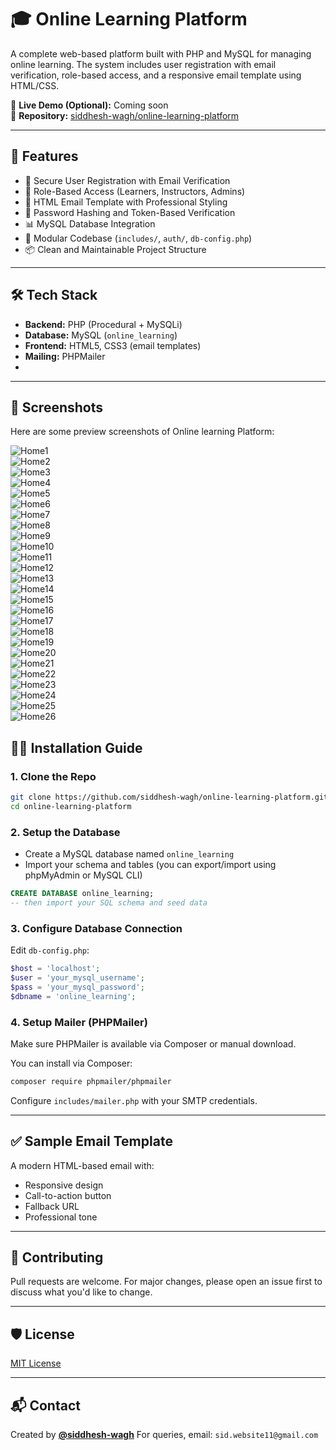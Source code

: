 # 🎓 Online Learning Platform

A complete web-based platform built with PHP and MySQL for managing online learning. The system includes user registration with email verification, role-based access, and a responsive email template using HTML/CSS.

🔗 **Live Demo (Optional):** Coming soon  
📂 **Repository:** [siddhesh-wagh/online-learning-platform](https://github.com/siddhesh-wagh/online-learning-platform)

---

## 🚀 Features

- 🔐 Secure User Registration with Email Verification
- 👥 Role-Based Access (Learners, Instructors, Admins)
- 📧 HTML Email Template with Professional Styling
- 🔑 Password Hashing and Token-Based Verification
- 📊 MySQL Database Integration
- 🧩 Modular Codebase (`includes/`, `auth/`, `db-config.php`)
- 📦 Clean and Maintainable Project Structure

---

## 🛠️ Tech Stack

- **Backend:** PHP (Procedural + MySQLi)
- **Database:** MySQL (`online_learning`)
- **Frontend:** HTML5, CSS3 (email templates)
- **Mailing:** PHPMailer
- 
---

## 📸 Screenshots

Here are some preview screenshots of Online learning Platform:

![Home1](images/img1.png)  
![Home2](images/img2.png)  
![Home3](images/img3.png)  
![Home4](images/img4.png)  
![Home5](images/img5.png)  
![Home6](images/img6.png)  
![Home7](images/img7.png)  
![Home8](images/img8.png)  
![Home9](images/img9.png)  
![Home10](images/img10.png)  
![Home11](images/img11.png)  
![Home12](images/img12.png)  
![Home13](images/img13.png)  
![Home14](images/img14.png)  
![Home15](images/img15.png)  
![Home16](images/img16.png)  
![Home17](images/img17.png)  
![Home18](images/img18.png)  
![Home19](images/img19.png)  
![Home20](images/img20.png)  
![Home21](images/img21.png)  
![Home22](images/img22.png)  
![Home23](images/img23.png)  
![Home24](images/img24.png)  
![Home25](images/img25.png)  
![Home26](images/img26.png)

## 🧑‍💻 Installation Guide

### 1. Clone the Repo

```bash
git clone https://github.com/siddhesh-wagh/online-learning-platform.git
cd online-learning-platform
```

### 2. Setup the Database

* Create a MySQL database named `online_learning`
* Import your schema and tables (you can export/import using phpMyAdmin or MySQL CLI)

```sql
CREATE DATABASE online_learning;
-- then import your SQL schema and seed data
```

### 3. Configure Database Connection

Edit `db-config.php`:

```php
$host = 'localhost';
$user = 'your_mysql_username';
$pass = 'your_mysql_password';
$dbname = 'online_learning';
```

### 4. Setup Mailer (PHPMailer)

Make sure PHPMailer is available via Composer or manual download.

You can install via Composer:

```bash
composer require phpmailer/phpmailer
```

Configure `includes/mailer.php` with your SMTP credentials.

---

## ✅ Sample Email Template

A modern HTML-based email with:

* Responsive design
* Call-to-action button
* Fallback URL
* Professional tone

---

## 🤝 Contributing

Pull requests are welcome. For major changes, please open an issue first to discuss what you'd like to change.

---

## 🛡️ License

[MIT License](LICENSE)

---

## 📬 Contact

Created by **[@siddhesh-wagh](https://github.com/siddhesh-wagh)**
For queries, email: `sid.website11@gmail.com`

